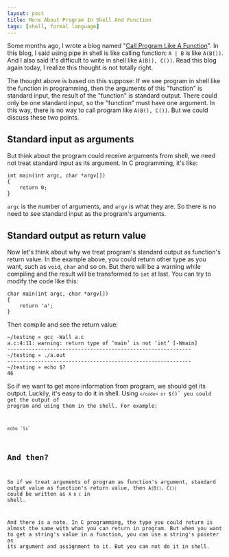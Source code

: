 ```yaml
---
layout: post
title: More About Program In Shell And Function
tags: [shell, formal language]
---
```


Some months ago, I wrote a blog named "[Call Program Like A Function](http://www.crazyhotice.com/2012-12-18-Call-Program-Like-A-Function.html)". In this blog, I said using pipe in shell is like calling function: `A | B` is like `A(B())`. And I also said it's difficult to write in shell like `A(B(), C())`. Read this blog again today, I realize this thought is not totally right.

The thought above is based on this suppose: If we see program in shell like the function in programming, then the arguments of this "function" is standard input, the result of the "function" is standard output. There could only be one standard input, so the "function" must have one argument. In this way, there is no way to call program like `A(B(), C())`. But we could discuss these two points.

## Standard input as arguments

But think about the program could receive arguments from shell, we need not treat standard input as its argument. In C programming, it's like:

	int main(int argc, char *argv[])
	{
		return 0;
	}

`argc` is the number of arguments, and `argv` is what they are. So there is no need to see standard input as the program's arguments.

## Standard output as return value

Now let's think about why we treat program's standard output as function's return value. In the example above, you could return other type as you want, such as `void`, `char` and so on. But there will be a warning while compiling and the result will be transformed to `int` at last. You can try to modify the code like this:

	char main(int argc, char *argv[])
	{
		return 'a';
	}

Then compile and see the return value:

	~/testing » gcc -Wall a.c
	a.c:4:11: warning: return type of ‘main’ is not ‘int’ [-Wmain]
	------------------------------------------------------------
	~/testing » ./a.out
	------------------------------------------------------------
	~/testing » echo $?
	46

So if we want to get more information from program, we should get its output. Luckily, it's easy to do it in shell. Using <code>`</code> or `$()` you could get the output of program and using them in the shell. For example:

	echo `ls`

## And then?

So if we treat arguments of program as function's argument, standard output value as function's return value, then `A(B(), C())` could be written as <code>A `B` `C`</code>  in shell.

And there is a note. In C programming, the type you could return is almost the same with what you can return in program. But when you want to get a string's value in a function, you can use a string's pointer as its argument and assignment to it. But you can not do it in shell.
